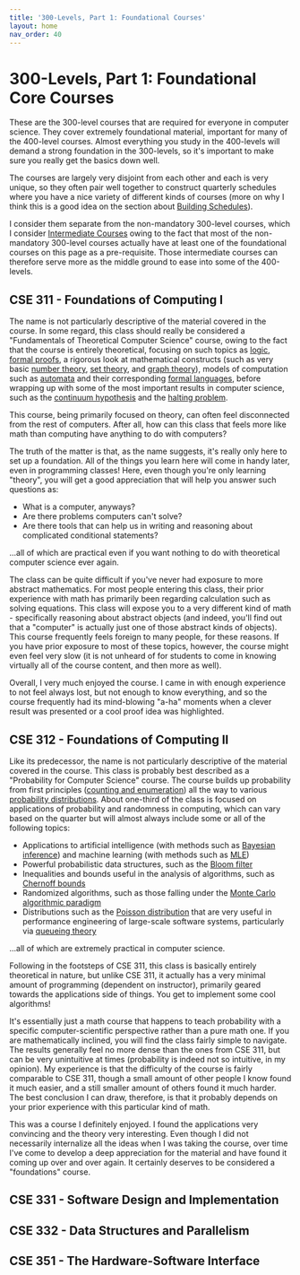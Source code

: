 ```yaml
---
title: '300-Levels, Part 1: Foundational Courses'
layout: home
nav_order: 40
---
```

# 300-Levels, Part 1: Foundational Core Courses
These are the 300-level courses that are required for everyone in computer science. They cover extremely foundational material, important for many of the 400-level courses. Almost everything you study in the 400-levels will demand a strong foundation in the 300-levels, so it's important to make sure you really get the basics down well. 

The courses are largely very disjoint from each other and each is very unique, so they often pair well together to construct quarterly schedules where you have a nice variety of different kinds of courses (more on why I think this is a good idea on the section about [Building Schedules](/150%20-%20building%20schedules.md)).

I consider them separate from the non-mandatory 300-level courses, which I consider [Intermediate Courses](45%20-%20intermediate.html) owing to the fact that most of the non-mandatory 300-level courses actually have at least one of the foundational courses on this page as a pre-requisite. Those intermediate courses can therefore serve more as the middle ground to ease into some of the 400-levels.


## CSE 311 - Foundations of Computing I
The name is not particularly descriptive of the material covered in the course. In some regard, this class should really be considered a "Fundamentals of Theoretical Computer Science" course, owing to the fact that the course is entirely theoretical, focusing on such topics as [logic](https://en.wikipedia.org/wiki/Logic), [formal proofs](https://en.wikipedia.org/wiki/Mathematical_proof), a rigorous look at mathematical constructs (such as very basic [number theory](https://en.wikipedia.org/wiki/Number_theory), [set theory](https://en.wikipedia.org/wiki/Set_theory), and [graph theory](https://en.wikipedia.org/wiki/Graph_theory)), models of computation such as [automata](https://en.wikipedia.org/wiki/Automata_theory) and their corresponding [formal languages](https://en.wikipedia.org/wiki/Formal_language), before wrapping up with some of the most important results in computer science, such as the [continuum hypothesis](https://en.wikipedia.org/wiki/Continuum_hypothesis) and the [halting problem](https://en.wikipedia.org/wiki/Halting_problem).

This course, being primarily focused on theory, can often feel disconnected from the rest of computers. After all, how can this class that feels more like math than computing have anything to do with computers?

The truth of the matter is that, as the name suggests, it's really only here to set up a foundation. All of the things you learn here will come in handy later, even in programming classes! Here, even though you're only learning "theory", you will get a good appreciation that will help you answer such questions as:

- What is a computer, anyways?
- Are there problems computers can't solve?
- Are there tools that can help us in writing and reasoning about complicated conditional statements?

...all of which are practical even if you want nothing to do with theoretical computer science ever again.

The class can be quite difficult if you've never had exposure to more abstract mathematics. For most people entering this class, their prior experience with math has primarily been regarding calculation such as solving equations. This class will expose you to a very different kind of math - specifically reasoning about abstract objects (and indeed, you'll find out that a "computer" is actually just one of those abstract kinds of objects). This course frequently feels foreign to many people, for these reasons. If you have prior exposure to most of these topics, however, the course might even feel very slow (it is not unheard of for students to come in knowing virtually all of the course content, and then more as well).

Overall, I very much enjoyed the course. I came in with enough experience to not feel always lost, but not enough to know everything, and so the course frequently had its mind-blowing "a-ha" moments when a clever result was presented or a cool proof idea was highlighted.


## CSE 312 - Foundations of Computing II
Like its predecessor, the name is not particularly descriptive of the material covered in the course. This class is probably best described as a "Probability for Computer Science" course. The course builds up probability from first principles ([counting and enumeration](https://en.wikipedia.org/wiki/Counting)) all the way to various [probability distributions](https://en.wikipedia.org/wiki/Probability_distribution). About one-third of the class is focused on applications of probability and randomness in computing, which can vary based on the quarter but will almost always include some or all of the following topics:

- Applications to artificial intelligence (with methods such as [Bayesian inference](https://en.wikipedia.org/wiki/Bayesian_inference)) and machine learning (with methods such as [MLE](https://en.wikipedia.org/wiki/Maximum_likelihood_estimation))
- Powerful probabilistic data structures, such as the [Bloom filter](https://en.wikipedia.org/wiki/Bloom_filter)
- Inequalities and bounds useful in the analysis of algorithms, such as [Chernoff bounds](https://en.wikipedia.org/wiki/Chernoff_bound)
- Randomized algorithms, such as those falling under the [Monte Carlo algorithmic paradigm](https://en.wikipedia.org/wiki/Monte_Carlo_algorithm)
- Distributions such as the [Poisson distribution](https://en.wikipedia.org/wiki/Poisson_distribution) that are very useful in performance engineering of large-scale software systems, particularly via [queueing theory](https://en.wikipedia.org/wiki/Queueing_theory)
  
...all of which are extremely practical in computer science.

Following in the footsteps of CSE 311, this class is basically entirely theoretical in nature, but unlike CSE 311, it actually has a very minimal amount of programming (dependent on instructor), primarily geared towards the applications side of things. You get to implement some cool algorithms!

It's essentially just a math course that happens to teach probability with a specific computer-scientific perspective rather than a pure math one. If you are mathematically inclined, you will find the class fairly simple to navigate. The results generally feel no more dense than the ones from CSE 311, but can be very unintuitive at times (probability is indeed not so intuitive, in my opinion). My experience is that the difficulty of the course is fairly comparable to CSE 311, though a small amount of other people I know found it much easier, and a still smaller amount of others found it much harder. The best conclusion I can draw, therefore, is that it probably depends on your prior experience with this particular kind of math.

This was a course I definitely enjoyed. I found the applications very convincing and the theory very interesting. Even though I did not necessarily internalize all the ideas when I was taking the course, over time I've come to develop a deep appreciation for the material and have found it coming up over and over again. It certainly deserves to be considered a "foundations" course.


## CSE 331 - Software Design and Implementation



## CSE 332 - Data Structures and Parallelism



## CSE 351 - The Hardware-Software Interface



